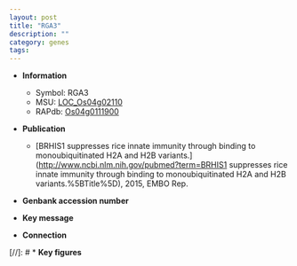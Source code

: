 ```yaml
---
layout: post
title: "RGA3"
description: ""
category: genes
tags: 
---
```


* **Information**  
    + Symbol: RGA3  
    + MSU: [LOC_Os04g02110](http://rice.uga.edu/cgi-bin/ORF_infopage.cgi?orf=LOC_Os04g02110)  
    + RAPdb: [Os04g0111900](https://rapdb.dna.affrc.go.jp/locus/?name=Os04g0111900)  

* **Publication**  
    + [BRHIS1 suppresses rice innate immunity through binding to monoubiquitinated H2A and H2B variants.](http://www.ncbi.nlm.nih.gov/pubmed?term=BRHIS1 suppresses rice innate immunity through binding to monoubiquitinated H2A and H2B variants.%5BTitle%5D), 2015, EMBO Rep.

* **Genbank accession number**  

* **Key message**  

* **Connection**  

[//]: # * **Key figures**  


